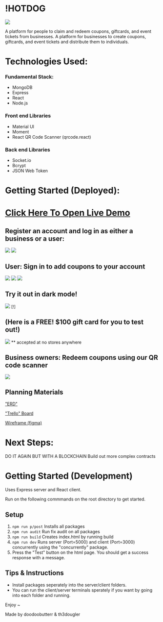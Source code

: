 # !HOTDOG

[![](https://i.imgur.com/5Cf0L78m.png)](https://hotnotdog.herokuapp.com)

A platform for people to claim and redeem coupons, giftcards, and event tickets from businesses.
A platform for businesses to create coupons, giftcards, and event tickets and distribute them to individuals.

# Technologies Used:

### Fundamental Stack:

- MongoDB
- Express
- React
- Node.js

### Front end Libraries

- Material UI
- Moment
- React QR Code Scanner (qrcode.react)

### Back end Libraries

- Socket.io
- Bcrypt
- JSON Web Token

# Getting Started (Deployed):

# [Click Here To Open Live Demo](https://hotnotdog.herokuapp.com)

## Register an account and log in as either a business or a user:

[![](https://i.imgur.com/RlkXDqFm.png)](https://i.imgur.com/RlkXDqF.png)
[![](https://i.imgur.com/tTnOPuim.png)](https://i.imgur.com/tTnOPui.png)

## User: Sign in to add coupons to your account

[![](https://i.imgur.com/sxcerCkm.png)](https://i.imgur.com/sxcerCk.png)
[![](https://i.imgur.com/ti1sgMmm.png)](https://i.imgur.com/ti1sgMm.png)
[![](https://i.imgur.com/B8qRKhHm.png)](https://i.imgur.com/B8qRKhH.png)

## Try it out in dark mode!

[![](https://i.imgur.com/XYVT10tm.png)](https://i.imgur.com/XYVT10t.png)
[!][](https://i.imgur.com/tu98WLx.png)

## (Here is a FREE! $100 gift card for you to test out!)

[![](https://i.imgur.com/1Dq2tjA.png)](https://i.imgur.com/1Dq2tjA.png)
\*\* accepted at no stores anywhere

## Business owners: Redeem coupons using our QR code scanner

[![](https://i.imgur.com/ihku0OOl.png)](https://i.imgur.com/ihku0OO.png)

## Planning Materials

["ERD"](https://lucid.app/lucidchart/7756c38f-7cf4-4dfc-92fe-09186c7e3671/view)

["Trello" Board](https://github.com/imaustinim/notHotDog/projects/1)

[Wireframe (figma)](https://www.figma.com/file/G3XCH8mvmsLCGu5j3E73Xe/Untitled?node-id=0%3A1)

# Next Steps:

DO IT AGAIN BUT WITH A BLOCKCHAIN
Build out more complex contracts

# Getting Started (Development)

Uses Express server and React client.

Run on the following commmands on the root directory to get started.

## Setup

1. `npm run p/post` Installs all packages
2. `npm run audit` Run fix audit on all packages
3. `npm run build` Creates index.html by running build
4. `npm run dev` Runs server (Port=5000) and client (Port=3000) concurrently using the "concurrently" package.
5. Press the "Test" button on the html page. You should get a success response with a message.

## Tips & Instructions

- Install packages seperately into the server/client folders.
- You can run the client/server terminals sperately if you want by going into each folder and running.

Enjoy ~

Made by doodoobutterr & th3dougler
